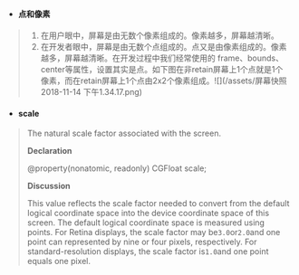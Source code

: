 * #### 点和像素

> 1. 在用户眼中，屏幕是由无数个像素组成的。像素越多，屏幕越清晰。
> 2. 在开发者眼中，屏幕是由无数个点组成的。点又是由像素组成的。像素越多，屏幕越清晰。在开发过程中我们经常使用的 frame、bounds、center等属性，设置其实是点。如下图在非retain屏幕上1个点就是1个像素，而在retain屏幕上1个点由2x2个像素组成。![](/assets/屏幕快照 2018-11-14 下午1.34.17.png)



* #### scale

> The natural scale factor associated with the screen.
>
> **Declaration**
>
> @property\(nonatomic, readonly\) CGFloat scale;
>
> **Discussion**
>
> This value reflects the scale factor needed to convert from the default logical coordinate space into the device coordinate space of this screen. The default logical coordinate space is measured using points. For Retina displays, the scale factor may be`3.0`or`2.0`and one point can represented by nine or four pixels, respectively. For standard-resolution displays, the scale factor is`1.0`and one point equals one pixel.



